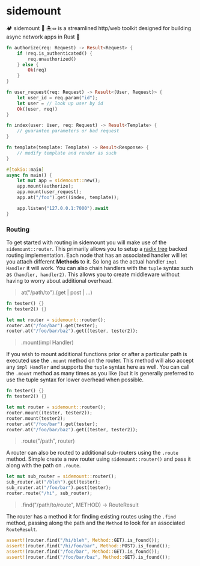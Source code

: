 # sidemount
🏕 sidemount 🤿 🏝⏛ is a streamlined http/web toolkit designed for building async network apps in Rust 🦀

```rust
fn authorize(req: Request) -> Result<Request> {
    if !req.is_authenticated() {
        req.unauthorized()
    } else {
        Ok(req)
    }
}

fn user_request(req: Request) -> Result<(User, Request)> {
    let user_id = req.param("id");
    let user = // look up user by id
    Ok((user, req))
}

fn index(user: User, req: Request) -> Result<Template> {
    // guarantee parameters or bad request
}

fn template(template: Template) -> Result<Response> {
    // modify template and render as such
}

#[tokio::main]
async fn main() {
    let mut app = sidemount::new();
    app.mount(authorize);
    app.mount(user_request);
    app.at("/foo").get((index, template));

    app.listen("127.0.0.1:7000").await
}
```

### Routing

To get started with routing in sidemount you will make use of the `sidemount::router`. This primarily allows you to setup a [radix tree](https://en.wikipedia.org/wiki/Radix_tree) backed routing implementation. Each node that has an associated handler will let you attach different **Methods** to it. So long as the actual handler `impl Handler` it will work. You can also chain handlers with the `tuple` syntax such as `(handler, handler2)`. This allows you to create middleware without having to worry about additional overhead.

> at("/path/to").(get | post | ...)

```rust
fn tester() {}
fn tester2() {}

let mut router = sidemount::router();
router.at("/foo/bar").get(tester);
router.at("/foo/bar/baz").get((tester, tester2));
```

> .mount(impl Handler)

If you wish to mount additional functions prior or after a particular path is executed use the `.mount` method on the router. This method will also accept any `impl Handler` and supports the `tuple` syntax here as well. You can call the `.mount` method as many times as you like (but it is generally preferred to use the tuple syntax for lower overhead when possible.

```rust
fn tester() {}
fn tester2() {}

let mut router = sidemount::router();
router.mount((tester, tester2));
router.mount(tester2);
router.at("/foo/bar").get(tester);
router.at("/foo/bar/baz").get((tester, tester2));
```

> .route("/path", router)

A router can also be routed to additional sub-routers using the `.route` method. Simple create a new router using `sidemount::router()` and pass it along with the path on `.route`.

```rust
let mut sub_router = sidemount::router();
sub_router.at("/bleh").get(tester);
sub_router.at("/foo/bar").post(tester);
router.route("/hi", sub_router);

```

> .find("/path/to/route", METHOD) -> RouteResult

The router has a method it for finding existing routes using the `.find` method, passing along the path and the `Method` to look for an associated `RouteResult`.

```rust
assert!(router.find("/hi/bleh", Method::GET).is_found());
assert!(router.find("/hi/foo/bar", Method::POST).is_found());
assert!(router.find("/foo/bar", Method::GET).is_found());
assert!(router.find("/foo/bar/baz", Method::GET).is_found());
```

